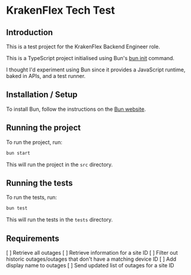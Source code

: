 # KrakenFlex Tech Test

## Introduction

This is a test project for the KrakenFlex Backend Engineer role.

This is a TypeScript project initialised using Bun's [bun init](https://bun.sh/docs/bun-init) command.

I thought I'd experiment using Bun since it provides a JavaScript runtime, baked in APIs, and a test runner.

## Installation / Setup

To install Bun, follow the instructions on the [Bun website](https://bun.sh/docs/installation).

## Running the project

To run the project, run:

```bash
bun start
```

This will run the project in the `src` directory.

## Running the tests

To run the tests, run:

```bash
bun test
```

This will run the tests in the `tests` directory.

## Requirements

[ ] Retrieve all outages
[ ] Retrieve information for a site ID
[ ] Filter out historic outages/outages that don't have a matching device ID
[ ] Add display name to outages
[ ] Send updated list of outages for a site ID
